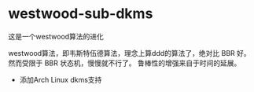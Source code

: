 # westwood-sub-dkms
这是一个westwood算法的进化

westwood算法，即韦斯特伍德算法，理念上算ddd的算法了，绝对比 BBR 好。然而受限于 BBR 状态机，慢慢就不行了。
鲁棒性的增强来自于时间的延展。

- 添加Arch Linux dkms支持